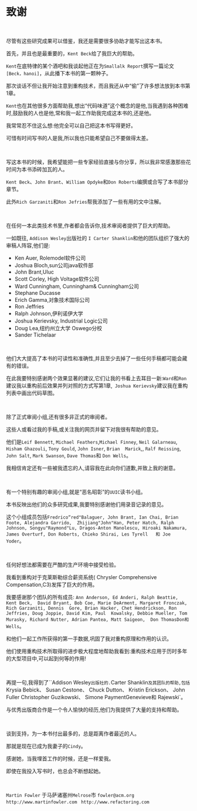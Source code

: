# 致谢

<br>

尽管有这些研究成果可以借鉴，我还是需要很多协助才能写出这本书。

首先，并且也是最重要的，`Kent Beck`给了我巨大的帮助。

`Kent`在底特律的某个酒吧和我谈起他正在为`Smallalk Report`撰写一篇论文`[Beck，hanoi]`，从此播下本书的第一颗种子。

那次谈话不但让我开始注意到重构技术，而且我还从中“偷”了许多想法放到本书第1章。

`Kent`也在其他很多方面帮助我,想出“代码味道”这个概念的是他,当我遇到各种困难时,鼓励我的人也是他,常和我一起工作助我完成这本书的,还是他。

我常常忍不住这么想:他完全可以自己把这本书写得更好。

可惜有时间写书的人是我,所以我也只能希望自己不要做得太差。

<br>

写这本书的时候，我希望能把一些专家经验直接与你分享，所以我非常感激那些花时间为本书添砖加瓦的人。

`Kent Beck`、`John Brant`、`William Opdyke`和`Don Roberts`编撰或合写了本书部分章节。

此外`Rich Garzaniti`和`Ron Jefries`帮我添加了一些有用的文中注解。

<br>

在任何一本此类技术书里,作者都会告诉你,技术审阅者提供了巨大的帮助。

一如既往, `Addison Wesley`出版社的 `I Carter Shanklin`和他的团队组织了强大的审稿人阵容,他们是:

- Ken Auer, Rolemodel软件公司 
- Joshua Bloch,sun公司java软件部  
- John Brant,UIuc
- Scott Corley, High Voltage软件公司 
- Ward Cunningham, Cunningham& Cunningham公司  
- Stephane Ducasse  
- Erich Gamma,对象技术国际公司    
- Ron Jeffries
- Ralph Johnson,伊利诺伊大学  
- Joshua Kerievsky, Industrial Logic公司  
- Doug Lea,纽约州立大学 Oswego分校 
- Sander Tichelaar

<br>

他们大大提高了本书的可读性和准确性,并且至少去掉了一些任何手稿都可能会藏有的错误。

在此我要特别感谢两个效果显著的建议,它们让我的书看上去耳目一新:`Ward`和`Ron`建议我以重构前后效果并列对照的方式写第1章,` Joshua Kerievsky`建议我在重构列表中画出代码草图。

<br>

除了正式审阅小组,还有很多非正式的审阅者。

这些人或看过我的手稿,或关注我的网页并留下对我很有帮助的意见。

他们是`Leif Bennett`, `Michael Feathers`,`Michael Finney`, `Neil Galarneau`, `Hisham Ghazouli`, `Tony Gould`, `John Isner`, `Brian  Marick`,, `Ralf Reissing`, `John Salt`, `Mark Swanson`, `Dave Thomas`和 `Don Wells`。

我相信肯定还有一些被我遗忘的人,请容我在此向你们道歉,并致上我的谢意。

<br>

有一个特别有趣的审阅小组,就是“恶名昭彰”的`UUIC`读书小组。

本书反映出他们的众多研究成果,我要特别感谢他们用录音记录的意见。

这个小组成员包括`Fredrico“red"Balaguer, John Brant, Ian Chai, Brian Foote, Alejandra Garrido,  Zhijiang"John"Han, Peter Hatch, Ralph Johnson, Songyu"Raymond"Lu, Dragos-Anton Manolescu, Hiroaki Nakamura, James Overturf, Don Roberts, Chieko Shirai, Les Tyrell   和 Joe Yoder`。

<br>

任何好想法都需要在严酷的生产环境中接受检验。

我看到重构对于克莱斯勒综合薪资系统( Chrysler Comprehensive Compensation,C3)发挥了巨大的作用。

我要感谢那个团队的所有成员: `Ann Anderson, Ed Anderi, Ralph Beattie, Kent Beck,  David Bryant, Bob Coe, Marie DeArment, Margaret Fronczak, Rich Garzaniti, Dennis  Gore, Brian Hacker, Chet Hendrickson, Ron Jeffries, Doug Joppie, David Kim, Paul  Kowalsky, Debbie Mueller, Tom Murasky, Richard Nutter, Adrian Pantea, Matt Saigeon,  Don ThomasDon和 Wells`。

和他们一起工作所获得的第一手数据,巩固了我对重构原理和作用的认识。

他们使用重构技术所取得的进步极大程度地帮助我看到:重构技术应用于历时多年的大型项目中,可以起到何等的作用!

<br>

再提一句,我得到了``Addison Wesley`出版社的.`Carter Shanklin`及其团队的帮助,包括`Krysia Bebick、 Susan Cestone、 Chuck Dutton、 Kristin Erickson、 John Fuller  Christopher Guzikowski、 Simone PaymentGenevieve和 Rajewski`。

与优秀出版商合作是一个令人愉快的经历,他们为我提供了大量的支持和帮助。

<br>

谈到支持，为一本书付出最多的，总是距离作者最近的人。

那就是现在已成为我妻子的`Cindy`。

感谢她，当我埋首工作的时候，还是一样爱我。

即使在我投入写书时，也总会不断想起她。

<br>

`Martin Fowler`
于马萨诸塞州`Melrose`市
`fowler@acm.org`
`http://www.martinfowler.com `
`http://www.refactoring.com`

<br>

